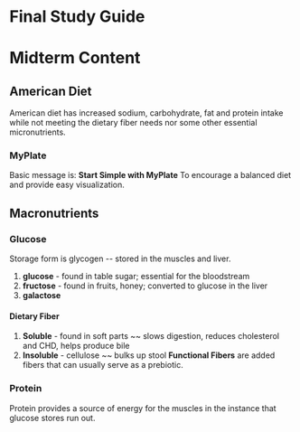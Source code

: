 # Final Study Guide
# Midterm Content
## American Diet
American diet has increased sodium, carbohydrate, fat and protein intake while not meeting the dietary fiber needs nor some other essential micronutrients. 
### MyPlate
Basic message is: **Start Simple with MyPlate** 
To encourage a balanced diet and provide easy visualization. 
## Macronutrients
### Glucose
Storage form is glycogen -- stored in the muscles and liver. 
1. **glucose** - found in table sugar; essential for the bloodstream
2. **fructose** - found in fruits, honey; converted to glucose in the liver
3. **galactose**
#### Dietary Fiber
1. **Soluble** - found in soft parts ~~ slows digestion, reduces cholesterol and CHD, helps produce bile
2. **Insoluble** - cellulose ~~ bulks up stool 
**Functional Fibers** are added fibers that can usually serve as a prebiotic.
### Protein
Protein provides a source of energy for the muscles in the instance that glucose stores run out. 